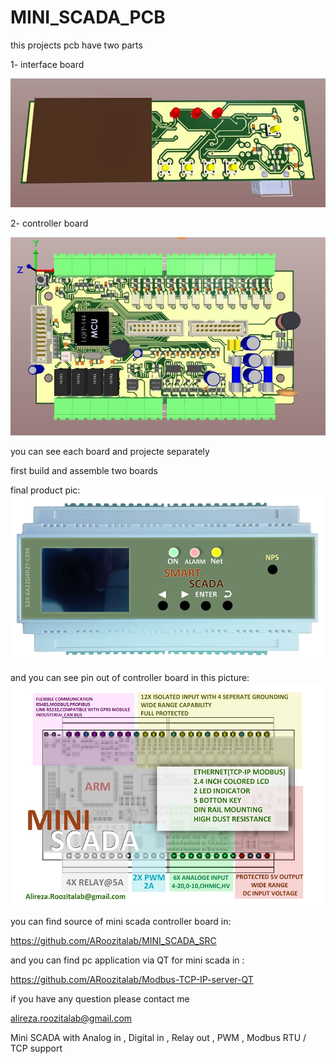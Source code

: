 # MINI_SCADA_PCB
this projects pcb have two parts

1- interface board

![alt text](https://github.com/ARoozitalab/MINI_SCADA_PCB/blob/master/interface_pcb/interface.JPG "interface")

2- controller board

![alt text](https://github.com/ARoozitalab/MINI_SCADA_PCB/blob/master/controller_pcb/controller.JPG "controller")

you can see each board and projecte separately

first build and assemble two boards

final product pic:
![alt text](https://github.com/ARoozitalab/MINI_SCADA_PCB/blob/master/SCADA%20BOX.png "box")

and you can see pin out of controller board in this picture:
![alt text](https://github.com/ARoozitalab/MINI_SCADA_PCB/blob/master/SCADAMINI.jpg "pinout")



you can find source of mini scada controller board in:

https://github.com/ARoozitalab/MINI_SCADA_SRC


and you can find pc application via QT for mini scada in : 

https://github.com/ARoozitalab/Modbus-TCP-IP-server-QT


if you have any question please contact me

alireza.roozitalab@gmail.com


Mini SCADA with Analog in , Digital in , Relay out , PWM , Modbus RTU / TCP support
